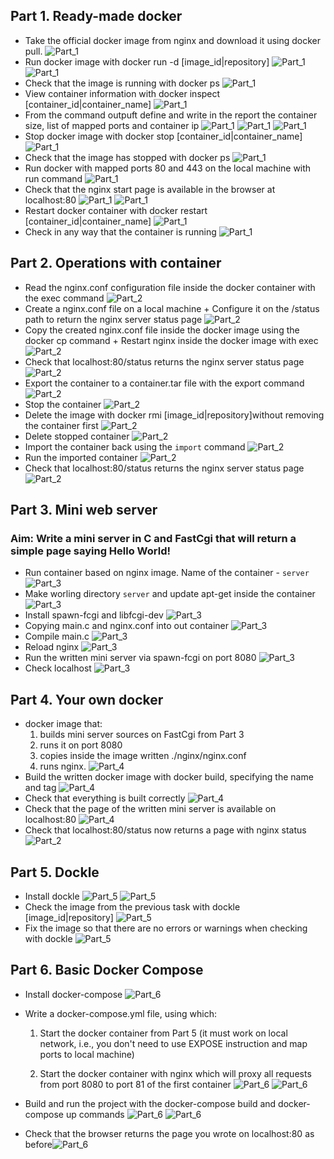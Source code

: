 ## Part 1. Ready-made docker
* Take the official docker image from nginx and download it using docker pull.
![Part_1](screenshots/Part_1_1.png)
* Run docker image with docker run -d [image_id|repository]
![Part_1](screenshots/Part_1_2_1.png)
![Part_1](screenshots/Part_1_2_2.png)
* Check that the image is running with docker ps
![Part_1](screenshots/Part_1_3.png)
* View container information with docker inspect [container_id|container_name]
![Part_1](screenshots/Part_1_4.png)
* From the command outpuft define and write in the report the container size, list of mapped ports and container ip
![Part_1](screenshots/Part_1_5_1.png)
![Part_1](screenshots/Part_1_5_2.png)
![Part_1](screenshots/Part_1_5_3.png)
* Stop docker image with docker stop [container_id|container_name]
![Part_1](screenshots/Part_1_6.png)
* Check that the image has stopped with docker ps
![Part_1](screenshots/Part_1_7.png)
* Run docker with mapped ports 80 and 443 on the local machine with run command
![Part_1](screenshots/Part_1_8.png)
* Check that the nginx start page is available in the browser at localhost:80
![Part_1](screenshots/Part_1_9_1.png)
![Part_1](screenshots/Part_1_9_2.png)
* Restart docker container with docker restart [container_id|container_name]
![Part_1](screenshots/Part_1_10.png)
* Check in any way that the container is running
![Part_1](screenshots/Part_1_11.png)

## Part 2. Operations with container

* Read the nginx.conf configuration file inside the docker container with the exec command
![Part_2](screenshots/Part_2_1.png)
* Create a nginx.conf file on a local machine + Configure it on the /status path to return the nginx server status page
![Part_2](screenshots/Part_2_2.png)
* Copy the created nginx.conf file inside the docker image using the docker cp command + Restart nginx inside the docker image with exec
![Part_2](screenshots/Part_2_3.png)
* Check that localhost:80/status returns the nginx server status page
![Part_2](screenshots/Part_2_4.png)
* Export the container to a container.tar file with the export command
![Part_2](screenshots/Part_2_5.png)
* Stop the container
![Part_2](screenshots/Part_2_6.png)
* Delete the image with docker rmi [image_id|repository]without removing the container first
![Part_2](screenshots/Part_2_7.png)
* Delete stopped container
![Part_2](screenshots/Part_2_8.png)
* Import the container back using the `import` command
![Part_2](screenshots/Part_2_9.png)
* Run the imported container
![Part_2](screenshots/Part_2_10.png)
* Check that localhost:80/status returns the nginx server status page
![Part_2](screenshots/Part_2_11.png)

## Part 3. Mini web server
### Aim: Write a mini server in C and FastCgi that will return a simple page saying Hello World!

* Run container based on nginx image. Name of the container - `server`
![Part_3](screenshots/Part_3_1.png)
* Make worling directory `server` and update apt-get inside the container
![Part_3](screenshots/Part_3_2.png)
* Install spawn-fcgi and libfcgi-dev
![Part_3](screenshots/Part_3_3.png)
* Copying main.c and nginx.conf into out container
![Part_3](screenshots/Part_3_4.png)
* Compile main.c
![Part_3](screenshots/Part_3_5.png)
* Reload nginx
![Part_3](screenshots/Part_3_6.png)
* Run the written mini server via spawn-fcgi on port 8080
![Part_3](screenshots/Part_3_7.png)
* Check localhost
![Part_3](screenshots/Part_3_8.png)

## Part 4. Your own docker
* docker image that: 
    1) builds mini server sources on FastCgi from Part 3
    2) runs it on port 8080
    3) copies inside the image written ./nginx/nginx.conf
    4) runs nginx.
![Part_4](screenshots/Part_4_1.png)
* Build the written docker image with docker build, specifying the name and tag
![Part_4](screenshots/Part_4_2.png)
* Check that everything is built correctly
![Part_4](screenshots/Part_4_3.png)
* Check that the page of the written mini server is available on localhost:80
![Part_4](screenshots/Part_4_6.png)
* Check that localhost:80/status now returns a page with nginx status
![Part_2](screenshots/Part_2_11.png)

## Part 5. Dockle
* Install dockle
![Part_5](screenshots/Part_5_1.png)
![Part_5](screenshots/Part_5_1_1.png)
* Check the image from the previous task with dockle [image_id|repository]
![Part_5](screenshots/Part_5_2.png)
* Fix the image so that there are no errors or warnings when checking with dockle
![Part_5](screenshots/Part_5_3.png)


## Part 6. Basic Docker Compose

* Install docker-compose
![Part_6](screenshots/Part_6_0.png)

* Write a docker-compose.yml file, using which:
    1) Start the docker container from Part 5 (it must work on local network, i.e., you don't need to use EXPOSE instruction and map ports to local machine)


    2) Start the docker container with nginx which will proxy all requests from port 8080 to port 81 of the first container 
![Part_6](screenshots/Part_6_1.png)
![Part_6](screenshots/Part_6_1_1.png)
* Build and run the project with the docker-compose build and docker-compose up commands
![Part_6](screenshots/Part_6_3.png)
![Part_6](screenshots/Part_6_3_1.png)
* Check that the browser returns the page you wrote on localhost:80 as before![Part_6](screenshots/Part_6_4.png)